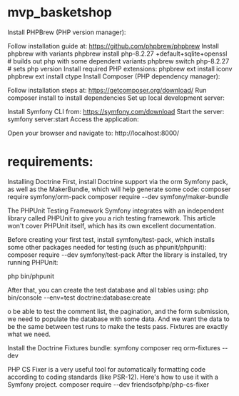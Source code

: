 # mvp_basketshop
Install PHPBrew (PHP version manager):

Follow installation guide at: https://github.com/phpbrew/phpbrew
Install phpbrew with variants
phpbrew install php-8.2.27 +default+sqlite+openssl # builds out php with some dependent variants
phpbrew switch php-8.2.27 # sets php version
Install required PHP extensions:
phpbrew ext install iconv
phpbrew ext install ctype
Install Composer (PHP dependency manager):

Follow installation steps at: https://getcomposer.org/download/
Run composer install to install dependencies
Set up local development server:

Install Symfony CLI from: https://symfony.com/download
Start the server: symfony server:start
Access the application:

Open your browser and navigate to: http://localhost:8000/

# requirements:
Installing Doctrine
First, install Doctrine support via the orm Symfony pack, as well as the MakerBundle, which will help generate some code:
composer require symfony/orm-pack
composer require --dev symfony/maker-bundle

The PHPUnit Testing Framework
Symfony integrates with an independent library called PHPUnit to give you a rich testing framework. This article won't cover PHPUnit itself, which has its own excellent documentation.

Before creating your first test, install symfony/test-pack, which installs some other packages needed for testing (such as phpunit/phpunit):
composer require --dev symfony/test-pack
After the library is installed, try running PHPUnit:

php bin/phpunit

After that, you can create the test database and all tables using:
php bin/console --env=test doctrine:database:create

o be able to test the comment list, the pagination, and the form submission, we need to populate the database with some data. And we want the data to be the same between test runs to make the tests pass. Fixtures are exactly what we need.

Install the Doctrine Fixtures bundle:
symfony composer req orm-fixtures --dev

PHP CS Fixer is a very useful tool for automatically formatting code according to coding standards (like PSR-12). Here's how to use it with a Symfony project.
composer require --dev friendsofphp/php-cs-fixer
